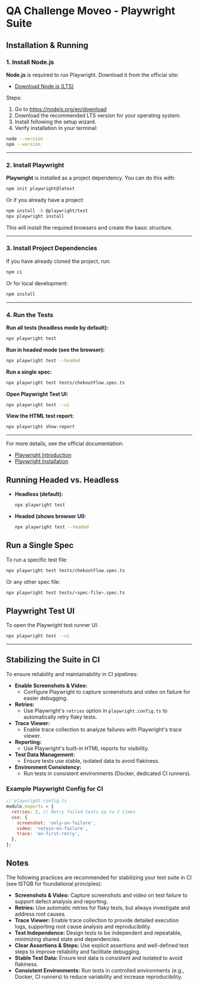 # QA Challenge Moveo - Playwright Suite



## Installation & Running

### 1. Install Node.js

**Node.js** is required to run Playwright. Download it from the official site:

- [Download Node.js (LTS)](https://nodejs.org/en/download)

Steps:
1. Go to https://nodejs.org/en/download
2. Download the recommended LTS version for your operating system.
3. Install following the setup wizard.
4. Verify installation in your terminal:
  ```bash
  node --version
  npm --version
  ```

---

### 2. Install Playwright

**Playwright** is installed as a project dependency. You can do this with:

```bash
npm init playwright@latest
```
Or if you already have a project:
```bash
npm install -D @playwright/test
npx playwright install
```

This will install the required browsers and create the basic structure.

---

### 3. Install Project Dependencies

If you have already cloned the project, run:
```bash
npm ci
```
Or for local development:
```bash
npm install
```

---

### 4. Run the Tests

**Run all tests (headless mode by default):**
```bash
npx playwright test
```

**Run in headed mode (see the browser):**
```bash
npx playwright test --headed
```

**Run a single spec:**
```bash
npx playwright test tests/chekoutFlow.spec.ts
```

**Open Playwright Test UI:**
```bash
npx playwright test --ui
```

**View the HTML test report:**
```bash
npx playwright show-report
```

---

For more details, see the official documentation:
- [Playwright Introduction](https://playwright.dev/docs/intro)
- [Playwright Installation](https://playwright.dev/docs/installation)

## Running Headed vs. Headless

- **Headless (default):**
  ```bash
  npx playwright test
  ```
- **Headed (shows browser UI):**
  ```bash
  npx playwright test --headed
  ```

## Run a Single Spec

To run a specific test file:
```bash
npx playwright test tests/chekoutFlow.spec.ts
```
Or any other spec file:
```bash
npx playwright test tests/<spec-file>.spec.ts
```

## Playwright Test UI

To open the Playwright test runner UI:
```bash
npx playwright test --ui
```

---

## Stabilizing the Suite in CI

To ensure reliability and maintainability in CI pipelines:

- **Enable Screenshots & Video:**
  - Configure Playwright to capture screenshots and video on failure for easier debugging.
- **Retries:**
  - Use Playwright's `retries` option in `playwright.config.ts` to automatically retry flaky tests.
- **Trace Viewer:**
  - Enable trace collection to analyze failures with Playwright's trace viewer.
- **Reporting:**
  - Use Playwright's built-in HTML reports for visibility.
- **Test Data Management:**
  - Ensure tests use stable, isolated data to avoid flakiness.
- **Environment Consistency:**
  - Run tests in consistent environments (Docker, dedicated CI runners).

### Example Playwright Config for CI
```js
// playwright.config.ts
module.exports = {
  retries: 2, // Retry failed tests up to 2 times
  use: {
    screenshot: 'only-on-failure',
    video: 'retain-on-failure',
    trace: 'on-first-retry',
  },
};
```


## Notes

The following practices are recommended for stabilizing your test suite in CI (see ISTQB for foundational principles):

- **Screenshots & Video:** Capture screenshots and video on test failure to support defect analysis and reporting.
- **Retries:** Use automatic retries for flaky tests, but always investigate and address root causes.
- **Trace Viewer:** Enable trace collection to provide detailed execution logs, supporting root cause analysis and reproducibility.
- **Test Independence:** Design tests to be independent and repeatable, minimizing shared state and dependencies.
- **Clear Assertions & Steps:** Use explicit assertions and well-defined test steps to improve reliability and facilitate debugging.
- **Stable Test Data:** Ensure test data is consistent and isolated to avoid flakiness.
- **Consistent Environments:** Run tests in controlled environments (e.g., Docker, CI runners) to reduce variability and increase reproducibility.
